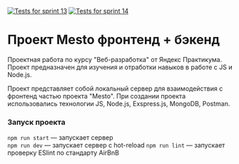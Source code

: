 [![Tests for sprint 13](https://github.com/sib24bear/express-mesto-gha/actions/workflows/tests-13-sprint.yml/badge.svg)](https://github.com/sib24bear/express-mesto-gha/actions/workflows/tests-13-sprint.yml) [![Tests for sprint 14](https://github.com/sib24bear/express-mesto-gha/actions/workflows/tests-14-sprint.yml/badge.svg)](https://github.com/sib24bear/express-mesto-gha/actions/workflows/tests-14-sprint.yml)

# Проект Mesto фронтенд + бэкенд

Проектная работа по курсу "Веб-разработка" от Яндекс Практикума. Проект предназначен для изучения и отработки навыков в работе с JS и Node.js.

Проект представляет собой локальный сервер для взаимодействия с фронтенд частью проекта "Mesto". При создании проекта использовались технологии JS, Node.js, Exspress.js, MongoDB, Postman.


### Запуск проекта
`npm run start` — запускает сервер   
`npm run dev` — запускает сервер с hot-reload
`npm run lint` — запускает проверку ESlint по стандарту AirBnB
